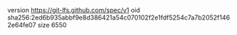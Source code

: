 version https://git-lfs.github.com/spec/v1
oid sha256:2ed6b935abbf9e8d386421a54c070102f2e1fdf5254c7a7b2052f1462e64fe07
size 6550
